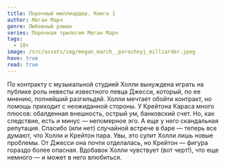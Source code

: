 ```yaml
---
title: Порочный миллиардер. Книга 1
author: Меган Марч
genre: Любовный роман
series: Порочная трилогия Меган Марч
tags:
  - 18+
image: /src/assets/img/megan_march__porochnyj_milliarder.jpeg
have: true
read: true
---
```

По контракту с музыкальной студией Холли вынуждена играть на публике роль невесты известного певца Джесси, который, по ее мнению, полнейший разгильдяй. Холли мечтает обойти контракт, но помощь приходит с неожиданной стороны. У Крейтона Караса много плюсов: обалденная внешность, острый ум, банковский счет. Но, как следствие, есть и минус — непомерное эго. А еще у него скандальная репутация. Спасибо (или нет) случайной встрече в баре — теперь все думают, что Холли и Крейтон пара. Увы, это сулит Холли лишь новые проблемы. От Джесси она почти отделалась, но Крейтон — фигура гораздо более опасная. Вдобавок Холли чувствует (вот черт!), что еще немного — и может в него влюбиться.
